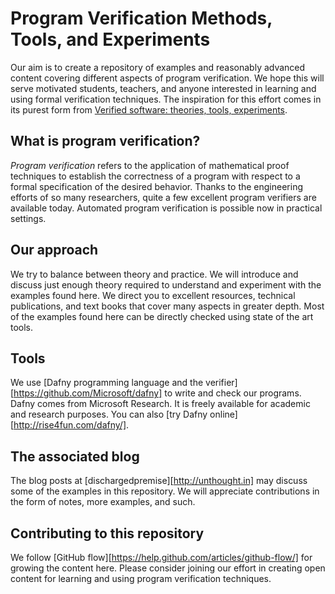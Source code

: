 # Program Verification Methods, Tools, and Experiments
Our aim is to create a repository of examples and reasonably advanced content covering different aspects of program verification. We hope this will serve motivated students, teachers, and anyone interested in learning and using formal verification techniques. The inspiration for this effort comes in its purest form from [Verified software: theories, tools, experiments][TonyHoare].

## What is program verification?
*Program verification* refers to the application of mathematical proof techniques to establish the correctness of a program with respect to a formal specification of the desired behavior. Thanks to the engineering efforts of so many researchers, quite a few excellent program verifiers are available today. Automated program verification is possible now in practical settings. 

## Our approach
We try to balance between theory and practice. We will introduce and discuss just enough theory required to understand and experiment with the examples found here. We direct you to excellent resources, technical publications, and text books that cover many aspects in greater depth. Most of the examples found here can be directly checked using state of the art tools.

## Tools
We use [Dafny programming language and the verifier][https://github.com/Microsoft/dafny] to write and check our programs. Dafny comes from Microsoft Research. It is freely available for academic and research purposes. You can also [try Dafny online][http://rise4fun.com/dafny/]. 

## The associated blog
The blog posts at [dischargedpremise][http://unthought.in] may discuss some of the examples in this repository. We will appreciate contributions in the form of notes, more examples, and such.

## Contributing to this repository
We follow [GitHub flow][https://help.github.com/articles/github-flow/] for growing the content here. Please consider joining our effort in creating open content for learning and using program verification techniques.


[TonyHoare]: http://vstte.ethz.ch/pdfs/vstte-hoare-misra.pdf
